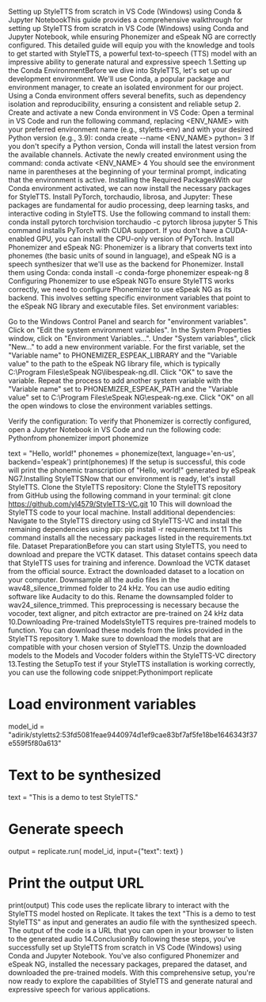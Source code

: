 Setting up StyleTTS from scratch in VS Code (Windows) using Conda & Jupyter NotebookThis guide provides a comprehensive walkthrough for setting up StyleTTS from scratch in VS Code (Windows) using Conda and Jupyter Notebook, while ensuring Phonemizer and eSpeak NG are correctly configured. This detailed guide will equip you with the knowledge and tools to get started with StyleTTS, a powerful text-to-speech (TTS) model with an impressive ability to generate natural and expressive speech 1.Setting up the Conda EnvironmentBefore we dive into StyleTTS, let's set up our development environment. We'll use Conda, a popular package and environment manager, to create an isolated environment for our project. Using a Conda environment offers several benefits, such as dependency isolation and reproducibility, ensuring a consistent and reliable setup 2.
Create and activate a new Conda environment in VS Code: Open a terminal in VS Code and run the following command, replacing <ENV_NAME> with your preferred environment name (e.g., styletts-env) and <VERSION> with your desired Python version (e.g., 3.9): conda create --name <ENV_NAME> python=<VERSION> 3 If you don't specify a Python version, Conda will install the latest version from the available channels. Activate the newly created environment using the command: conda activate <ENV_NAME> 4 You should see the environment name in parentheses at the beginning of your terminal prompt, indicating that the environment is active.
Installing the Required PackagesWith our Conda environment activated, we can now install the necessary packages for StyleTTS.
Install PyTorch, torchaudio, librosa, and Jupyter: These packages are fundamental for audio processing, deep learning tasks, and interactive coding in StyleTTS. Use the following command to install them: conda install pytorch torchvision torchaudio -c pytorch librosa jupyter 5 This command installs PyTorch with CUDA support. If you don't have a CUDA-enabled GPU, you can install the CPU-only version of PyTorch.
Install Phonemizer and eSpeak NG: Phonemizer is a library that converts text into phonemes (the basic units of sound in language), and eSpeak NG is a speech synthesizer that we'll use as the backend for Phonemizer. Install them using Conda: conda install -c conda-forge phonemizer espeak-ng 8
Configuring Phonemizer to use eSpeak NGTo ensure StyleTTS works correctly, we need to configure Phonemizer to use eSpeak NG as its backend. This involves setting specific environment variables that point to the eSpeak NG library and executable files.
Set environment variables:

Go to the Windows Control Panel and search for "environment variables".
Click on "Edit the system environment variables".
In the System Properties window, click on "Environment Variables...".
Under "System variables", click "New..." to add a new environment variable.
For the first variable, set the "Variable name" to PHONEMIZER_ESPEAK_LIBRARY and the "Variable value" to the path to the eSpeak NG library file, which is typically C:\Program Files\eSpeak NG\libespeak-ng.dll.
Click "OK" to save the variable.
Repeat the process to add another system variable with the "Variable name" set to PHONEMIZER_ESPEAK_PATH and the "Variable value" set to C:\Program Files\eSpeak NG\espeak-ng.exe.
Click "OK" on all the open windows to close the environment variables settings.


Verify the configuration: To verify that Phonemizer is correctly configured, open a Jupyter Notebook in VS Code and run the following code:
Pythonfrom phonemizer import phonemize

text = "Hello, world!"
phonemes = phonemize(text, language='en-us', backend='espeak')
print(phonemes)
If the setup is successful, this code will print the phonemic transcription of "Hello, world!" generated by eSpeak NG7.Installing StyleTTSNow that our environment is ready, let's install StyleTTS.
Clone the StyleTTS repository: Clone the StyleTTS repository from GitHub using the following command in your terminal: git clone https://github.com/yl4579/StyleTTS-VC.git 10 This will download the StyleTTS code to your local machine.
Install additional dependencies: Navigate to the StyleTTS directory using cd StyleTTS-VC and install the remaining dependencies using pip: pip install -r requirements.txt 11 This command installs all the necessary packages listed in the requirements.txt file.
Dataset PreparationBefore you can start using StyleTTS, you need to download and prepare the VCTK dataset. This dataset contains speech data that StyleTTS uses for training and inference.
Download the VCTK dataset from the official source.
Extract the downloaded dataset to a location on your computer.
Downsample all the audio files in the wav48_silence_trimmed folder to 24 kHz. You can use audio editing software like Audacity to do this.
Rename the downsampled folder to wav24_silence_trimmed.
This preprocessing is necessary because the vocoder, text aligner, and pitch extractor are pre-trained on 24 kHz data 10.Downloading Pre-trained ModelsStyleTTS requires pre-trained models to function. You can download these models from the links provided in the StyleTTS repository 1. Make sure to download the models that are compatible with your chosen version of StyleTTS. Unzip the downloaded models to the Models and Vocoder folders within the StyleTTS-VC directory 13.Testing the SetupTo test if your StyleTTS installation is working correctly, you can use the following code snippet:Pythonimport replicate

# Load environment variables
model_id = "adirik/styletts2:53fd5081feae9440974d1ef9cae83bf7af5fe18be1646343f37e559f5f80a613"

# Text to be synthesized
text = "This is a demo to test StyleTTS."

# Generate speech
output = replicate.run(
    model_id,
    input={"text": text}
)

# Print the output URL
print(output)
This code uses the replicate library to interact with the StyleTTS model hosted on Replicate. It takes the text "This is a demo to test StyleTTS" as input and generates an audio file with the synthesized speech. The output of the code is a URL that you can open in your browser to listen to the generated audio 14.ConclusionBy following these steps, you've successfully set up StyleTTS from scratch in VS Code (Windows) using Conda and Jupyter Notebook. You've also configured Phonemizer and eSpeak NG, installed the necessary packages, prepared the dataset, and downloaded the pre-trained models. With this comprehensive setup, you're now ready to explore the capabilities of StyleTTS and generate natural and expressive speech for various applications.